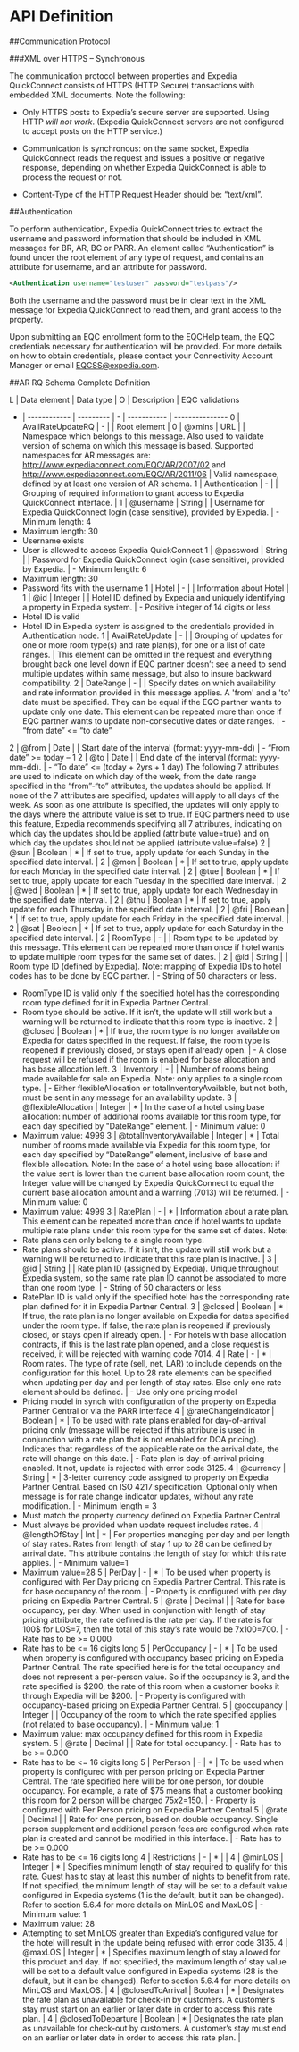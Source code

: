 # API Definition

##Communication Protocol

###XML over HTTPS – Synchronous

The communication protocol between properties and Expedia QuickConnect consists of HTTPS (HTTP Secure) transactions with embedded XML documents. Note the following:

-   Only HTTPS posts to Expedia’s secure server are supported. Using HTTP *will not work*. (Expedia QuickConnect servers are not configured to accept posts on the HTTP service.)

-   Communication is synchronous: on the same socket, Expedia QuickConnect reads the request and issues a positive or negative response, depending on whether Expedia QuickConnect is able to process the request or not.

-   Content-Type of the HTTP Request Header should be: “text/xml”.

##Authentication

To perform authentication, Expedia QuickConnect tries to extract the username and password information that should be included in XML messages for BR, AR, BC or PARR. An element called “Authentication” is found under the root element of any type of request, and contains an attribute for username, and an attribute for password.

```xml
<Authentication username="testuser" password="testpass"/>
```

Both the username and the password must be in clear text in the XML message for Expedia QuickConnect to read them, and grant access to the property.

Upon submitting an EQC enrollment form to the EQCHelp team, the EQC credentials necessary for authentication will be provided. For more details on how to obtain credentials, please contact your Connectivity Account Manager or email EQCSS@expedia.com.

##AR RQ Schema Complete Definition

L | Data element | Data type | O | Description | EQC validations
- | ------------ | --------- | - | ----------- | ---------------
0 | AvailRateUpdateRQ | - |  | Root element | 
0 | @xmlns | URL |  | Namespace which belongs to this message. Also used to validate version of schema on which this message is based. Supported namespaces for AR messages are: http://www.expediaconnect.com/EQC/AR/2007/02 and http://www.expediaconnect.com/EQC/AR/2011/06  | Valid namespace, defined by at least one version of AR schema.
1 | Authentication | - |  | Grouping of required information to grant access to Expedia QuickConnect interface.  | 
1 | @username | String |  | Username for Expedia QuickConnect login (case sensitive), provided by Expedia.  | - Minimum length: 4
- Maximum length: 30
- Username exists 
- User is allowed to access Expedia QuickConnect
1 | @password | String |  | Password for Expedia QuickConnect login (case sensitive), provided by Expedia. | - Minimum length: 6
- Maximum length: 30
- Password fits with the username
1 | Hotel | - |  | Information about Hotel | 
1 | @id | Integer |  | Hotel ID defined by Expedia and uniquely identifying a property in Expedia system. | - Positive integer of 14 digits or less
- Hotel ID is valid 
- Hotel ID in Expedia system is assigned to the credentials provided in Authentication node.
1 | AvailRateUpdate | - |  | Grouping of updates for one or more room type(s) and rate plan(s), for one or a list of date ranges. | This element can be omitted in the request and everything brought back one level down if EQC partner doesn’t see a need to send multiple updates within same message, but also to insure backward compatibility.
2 | DateRange | - |  | Specify dates on which availability and rate information provided in this message applies. A 'from' and a 'to' date must be specified. They can be equal if the EQC partner wants to update only one date. 
This element can be repeated more than once if EQC partner wants to update non-consecutive dates or date ranges. | - “from date” <= “to date”

2 | @from | Date |  | Start date of the interval (format: yyyy-mm-dd) | - “From date” >= today – 1
2 | @to | Date |  | End date of the interval (format: yyyy-mm-dd).  | - “To date” <= (today + 2yrs + 1 day)
The following 7 attributes are used to indicate on which day of the week, from the date range specified in the “from”-“to” attributes, the updates should be applied. If none of the 7 attributes are specified, updates will apply to all days of the week. As soon as one attribute is specified, the updates will only apply to the days where the attribute value is set to true.
If EQC partners need to use this feature, Expedia recommends specifying all 7 attributes, indicating on which day the updates should be applied (attribute value=true) and on which day the updates should not be applied (attribute value=false)
2 | @sun | Boolean | * | If set to true, apply update for each Sunday in the specified date interval. | 
2 | @mon | Boolean | * | If set to true, apply update for each Monday in the specified date interval. | 
2 | @tue | Boolean | * | If set to true, apply update for each Tuesday in the specified date interval. | 
2 | @wed | Boolean | * | If set to true, apply update for each Wednesday in the specified date interval. | 
2 | @thu | Boolean | * | If set to true, apply update for each Thursday in the specified date interval. | 
2 | @fri | Boolean | * | If set to true, apply update for each Friday in the specified date interval. | 
2 | @sat | Boolean | * | If set to true, apply update for each Saturday in the specified date interval. | 
2 | RoomType | - |  | Room type to be updated by this message.
This element can be repeated more than once if hotel wants to update multiple room types for the same set of dates. | 
2 | @id | String  |  | Room type ID (defined by Expedia). Note: mapping of Expedia IDs to hotel codes has to be done by EQC partner. | - String of 50 characters or less.
- RoomType ID is valid only if the specified hotel has the corresponding room type defined for it in Expedia Partner Central.
- Room type should be active. If it isn’t, the update will still work but a warning will be returned to indicate that this room type is inactive. 
2 | @closed | Boolean | * | If true, the room type is no longer available on Expedia for dates specified in the request. 
If false, the room type is reopened if previously closed, or stays open if already open. | - A close request will be refused if the room is enabled for base allocation and has base allocation left.
3 | Inventory | - |  | Number of rooms being made available for sale on Expedia.
Note: only applies to a single room type.
 | - Either flexibleAllocation or totalInventoryAvailable, but not both, must be sent in any message for an availability update.
3 | @flexibleAllocation | Integer | * | In the case of a hotel using base allocation: number of additional rooms available for this room type, for each day specified by "DateRange" element.
 | - Minimum value: 0
- Maximum value: 4999
3 | @totalInventoryAvailable | Integer | * | Total number of rooms made available via Expedia for this room type, for each day specified by “DateRange” element, inclusive of base and flexible allocation.
Note: In the case of a hotel using base allocation: if the value sent is lower than the current base allocation room count, the Integer value will be changed by Expedia QuickConnect to equal the current base allocation amount and a warning (7013) will be returned. | - Minimum value: 0
- Maximum value: 4999
3 | RatePlan | - | * | Information about a rate plan. 
This element can be repeated more than once if hotel wants to update multiple rate plans under this room type for the same set of dates.
Note: 
- Rate plans can only belong to a single room type. 
- Rate plans should be active. If it isn’t, the update will still work but a warning will be returned to indicate that this rate plan is inactive. | 
3 | @id | String |  | Rate plan ID (assigned by Expedia). Unique throughout Expedia system, so the same rate plan ID cannot be associated to more than one room type.
 | - String of 50 characters or less
- RatePlan ID is valid only if the specified hotel has the corresponding rate plan defined for it in Expedia Partner Central. 
3 | @closed | Boolean | * | If true, the rate plan is no longer available on Expedia for dates specified under the room type. 
If false, the rate plan is reopened if previously closed, or stays open if already open. | - For hotels with base allocation contracts, if this is the last rate plan opened,  and a close request is received, it will be rejected with warning code 7014. 
4 | Rate | - | * | Room rates.
The type of rate (sell, net, LAR) to include depends on the configuration for this hotel.  Up to 28 rate elements can be specified when updating per day and per length of stay rates. Else only one rate element should be defined. | - Use only one pricing model
- Pricing model in synch with configuration of the property on Expedia Partner Central or via the PARR interface
4 | @rateChangeIndicator | Boolean | * | To be used with rate plans enabled for day-of-arrival pricing only (message will be rejected if this attribute is used in conjunction with a rate plan that is not enabled for DOA pricing). Indicates that regardless of the applicable rate on the arrival date, the rate will change on this date. | - Rate plan is day-of-arrival pricing enabled. It not, update is rejected with error code 3125.
4 | @currency | String | * | 3-letter currency code assigned to property on Expedia Partner Central. Based on ISO 4217 specification.
Optional only when message is for rate change indicator updates, without any rate modification. | - Minimum length  = 3
- Must match the property currency defined on Expedia Partner Central
- Must always be provided when update request includes rates.
4 | @lengthOfStay | Int | * | For properties managing per day and per length of stay rates. Rates from length of stay 1 up to 28 can be defined by arrival date. This attribute contains the length of stay for which this rate applies. | - Minimum value=1
- Maximum value=28
5 | PerDay | - | * | To be used when property is configured with Per Day pricing on Expedia Partner Central. This rate is for base occupancy of the room. | - Property is configured with per day pricing on Expedia Partner Central.
5 | @rate | Decimal |  | Rate for base occupancy, per day. When used in conjunction with length of stay pricing attribute, the rate defined is the rate per day. If the rate is for 100$ for LOS=7, then the total of this stay’s rate would be 7x100=700. | - Rate has to be >= 0.000
- Rate has to be <= 16 digits long
5 | PerOccupancy | - | * | To be used when property is configured with occupancy based pricing on Expedia Partner Central. The rate specified here is for the total occupancy and does not represent a per-person value. So if the occupancy is 3, and the rate specified is $200, the rate of this room when a customer books it through Expedia will be $200. | - Property is configured with occupancy-based pricing on Expedia Partner Central.
5 | @occupancy | Integer |  | Occupancy of the room to which the rate specified applies (not related to base occupancy). | - Minimum value: 1
- Maximum value: max occupancy defined for this room in Expedia system.
5 | @rate | Decimal |  | Rate for total occupancy.  | - Rate has to be >= 0.000
- Rate has to be <= 16 digits long
5 | PerPerson | - | * | To be used when property is configured with per person pricing on Expedia Partner Central. The rate specified here will be for one person, for double occupancy. For example, a rate of $75 means that a customer booking this room for 2 person will be charged $75x2=$150. | - Property is configured with Per Person pricing on Expedia Partner Central 
5 | @rate | Decimal |  | Rate for one person, based on double occupancy. Single person supplement and additional person fees are configured when rate plan is created and cannot be modified in this interface. | - Rate has to be >= 0.000
- Rate has to be <= 16 digits long
4 | Restrictions | - | * |  | 
4 | @minLOS | Integer | * | Specifies minimum length of stay required to qualify for this rate. Guest has to stay at least this number of nights to benefit from rate.  If not specified, the minimum length of stay will be set to a default value configured in Expedia systems (1 is the default, but it can be changed).
Refer to section 5.6.4 for more details on MinLOS and MaxLOS | - Minimum value: 1
- Maximum value: 28
- Attempting to set MinLOS greater than Expedia’s configured value for the hotel will result in the update being refused with error code 3135.
4 | @maxLOS | Integer | * | Specifies maximum length of stay allowed for this product and day. If not specified, the maximum length of stay value will be set to a default value configured in Expedia systems (28 is the default, but it can be changed).
Refer to section 5.6.4 for more details on MinLOS and MaxLOS. | 
4 | @closedToArrival | Boolean | * | Designates the rate plan as unavailable for check-in by customers. A customer’s stay must start on an earlier or later date in order to access this rate plan. | 
4 | @closedToDeparture | Boolean | * | Designates the rate plan as unavailable for check-out by customers. A customer’s stay must end on an earlier or later date in order to access this rate plan. | 
